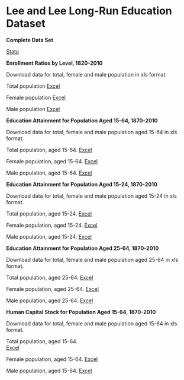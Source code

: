 ﻿# Lee and Lee Long-Run Education Dataset

**Complete Data Set**

[Stata](/LeeLee/LeeLee_v1.dta)

**Enrollment Ratios by Level, 1820-2010**

Download data for total, female and male population in xls format.

Total population
[Excel](/LeeLee/LeeLee_enroll_MF.xls)

Female population
[Excel](/LeeLee/LeeLee_enroll_F.xls)

Male population
[Excel](/LeeLee/LeeLee_enroll_M.xls)

**Education Attainment for Population Aged 15-64, 1870-2010**

Download data for total, female and male population aged 15-64 in xls format.

Total population, aged 15-64.
[Excel](/LeeLee/LeeLee_attain_MF1564.xls)

Female population, aged 15-64.
[Excel](/LeeLee/LeeLee_attain_F1564.xls)

Male population, aged 15-64.
[Excel](/LeeLee/LeeLee_attain_M1564.xls)

**Education Attainment for Population Aged 15-24, 1870-2010**

Download data for total, female and male population aged 15-24 in xls format.

Total population, aged 15-24.
[Excel](/LeeLee/LeeLee_attain_MF1524.xls)

Female population, aged 15-24.
[Excel](/LeeLee/LeeLee_attain_F1524.xls)

Male population, aged 15-24.
[Excel](/LeeLee/LeeLee_attain_M1524.xls)

**Education Attainment for Population Aged 25-64, 1870-2010**

Download data for total, female and male population aged 25-64 in xls format.

Total population, aged 25-64.
[Excel](/LeeLee/LeeLee_attain_MF2564.xls)

Female population, aged 25-64.
[Excel](/LeeLee/LeeLee_attain_F2564.xls)

Male population, aged 25-64.
[Excel](/LeeLee/LeeLee_attain_M2564.xls)

**Human Capital Stock for Population Aged 15-64, 1870-2010**

Download data for total, female and male population aged 15-64 in xls format.

Total population, aged 15-64.  
[Excel](/LeeLee/LeeLee_HC_MF1564.xls)

Female population, aged 15-64.
[Excel](/LeeLee/LeeLee_HC_F1564.xls)

Male population, aged 15-64.
[Excel](/LeeLee/LeeLee_HC_M1564.xls)
